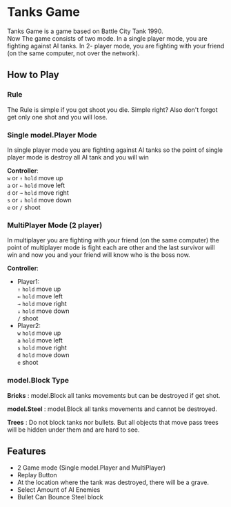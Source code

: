 # Tanks Game
Tanks Game is a game based on Battle City Tank 1990.  
Now The game consists of two mode. In a single player mode, you are fighting against AI tanks. In 2-
player mode, you are fighting with your friend (on the same computer, not over the network).

## How to Play
### Rule
The Rule is simple if you got shoot you die. Simple right? Also don't forgot get only one shot and you will lose. 

### Single model.Player Mode
In single player mode you are fighting against AI tanks so the point of single player mode is destroy all AI tank and you will win  

**Controller**:   
```w``` or ```↑``` ```hold``` move up  
```a``` or ```←``` ```hold``` move left  
```d``` or ```→``` ```hold``` move right  
```s``` or ```↓``` ```hold``` move down  
```e``` or ```/``` shoot

### MultiPlayer Mode (2 player)
In multiplayer you are fighting with your friend (on the same computer) the point of multiplayer mode is fight each are other and the last survivor will win and now you and your friend will know who is the boss now.

**Controller**:
- Player1:  
```↑``` ```hold``` move up  
```←``` ```hold``` move left  
```→``` ```hold``` move right  
```↓``` ```hold``` move down  
```/``` shoot
- Player2:  
```w``` ```hold``` move up  
```a``` ```hold``` move left  
```s``` ```hold``` move right  
```d``` ```hold``` move down   
```e``` shoot

### model.Block Type
**Bricks** : model.Block all tanks movements but can be destroyed if get shot.  

**model.Steel** : model.Block all tanks movements and cannot be destroyed.  

**Trees** : Do not block tanks nor bullets. But all objects that move pass trees will be hidden
under them and are hard to see.

## Features
* 2 Game mode (Single model.Player and MultiPlayer)
* Replay Button
* At the location where the tank was destroyed, there will be a grave.
* Select Amount of AI Enemies
* Bullet Can Bounce Steel block
